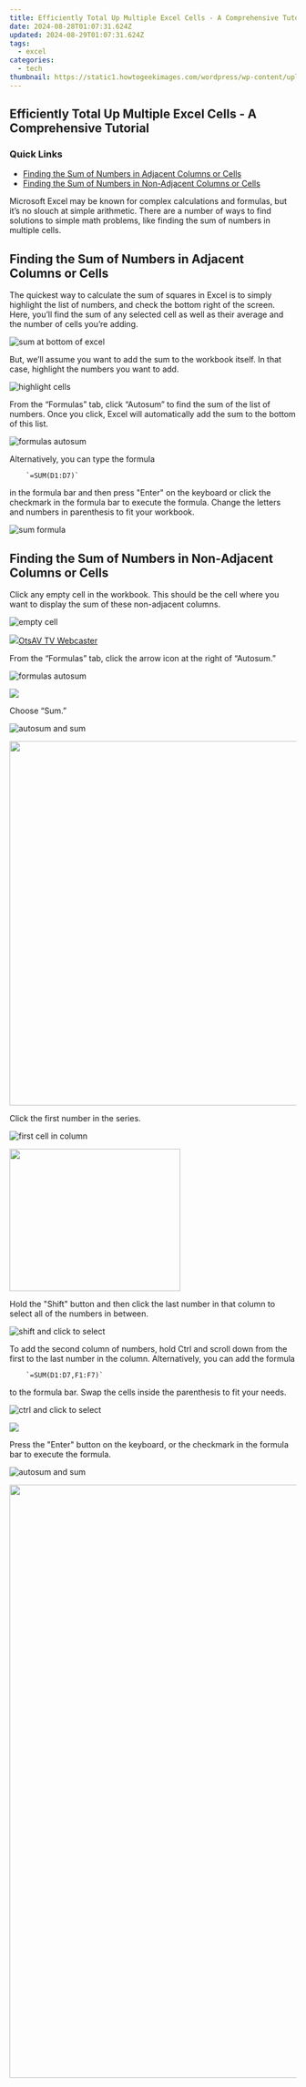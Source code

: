 ```yaml
---
title: Efficiently Total Up Multiple Excel Cells - A Comprehensive Tutorial
date: 2024-08-28T01:07:31.624Z
updated: 2024-08-29T01:07:31.624Z
tags:
  - excel
categories:
  - tech
thumbnail: https://static1.howtogeekimages.com/wordpress/wp-content/uploads/2019/07/stock-lede-microsoft-office_excel-1.png
---
```


## Efficiently Total Up Multiple Excel Cells - A Comprehensive Tutorial

### Quick Links

* [Finding the Sum of Numbers in Adjacent Columns or Cells](https://fox-friendly.techidaily.com/complete-guide-on-secure-data-destruction-by-stellar-experts/)
* [Finding the Sum of Numbers in Non-Adjacent Columns or Cells](https://driver-install.techidaily.com/power-systems-up-intell-drivers/)

 Microsoft Excel may be known for complex calculations and formulas, but it’s no slouch at simple arithmetic. There are a number of ways to find solutions to simple math problems, like finding the sum of numbers in multiple cells.

##  Finding the Sum of Numbers in Adjacent Columns or Cells

 The quickest way to calculate the sum of squares in Excel is to simply highlight the list of numbers, and check the bottom right of the screen. Here, you’ll find the sum of any selected cell as well as their average and the number of cells you’re adding.

![sum at bottom of excel](https://static1.howtogeekimages.com/wordpress/wp-content/uploads/2020/10/bottom-sum.png) 

 But, we’ll assume you want to add the sum to the workbook itself. In that case, highlight the numbers you want to add.

![highlight cells](https://static1.howtogeekimages.com/wordpress/wp-content/uploads/2020/10/highlight.png) 

 From the “Formulas” tab, click “Autosum” to find the sum of the list of numbers. Once you click, Excel will automatically add the sum to the bottom of this list.

![formulas autosum](https://static1.howtogeekimages.com/wordpress/wp-content/uploads/2020/10/formulas-autosum.png) 

 Alternatively, you can type the formula

        `=SUM(D1:D7)`
    
 in the formula bar and then press "Enter" on the keyboard or click the checkmark in the formula bar to execute the formula. Change the letters and numbers in parenthesis to fit your workbook.

![sum formula](https://static1.howtogeekimages.com/wordpress/wp-content/uploads/2020/10/sum-formula1.png) 

##  Finding the Sum of Numbers in Non-Adjacent Columns or Cells

 Click any empty cell in the workbook. This should be the cell where you want to display the sum of these non-adjacent columns.

![empty cell](https://static1.howtogeekimages.com/wordpress/wp-content/uploads/2020/10/empty-cell.png) 

<!-- affiliate ads begin -->
<a href="https://otszone.ots7.com/order/checkout.php?PRODS=4713324&QTY=1&AFFILIATE=108875&CART=1"><img src="https://green.ots7.com/screenshots/OtsAV/OtsAVTV1.90-300x188.jpg" border="0">OtsAV TV Webcaster</a>
<!-- affiliate ads end -->
 From the “Formulas” tab, click the arrow icon at the right of “Autosum.”

![formulas autosum](https://static1.howtogeekimages.com/wordpress/wp-content/uploads/2020/10/formulas-autosum.png) 

<!-- affiliate ads begin -->
<a href="https://store.nero.com/order/checkout.php?PRODS=42296855&QTY=1&AFFILIATE=108875&CART=1"><img src="http://cdnwww.nero.com/nero-com-wAssets/img/banners/2023/recode/Nero_Recode_Screen_2.png" border="0"></a>
<!-- affiliate ads end -->
 Choose “Sum.”

![autosum and sum](https://static1.howtogeekimages.com/wordpress/wp-content/uploads/2020/10/sum.png) 

<!-- affiliate ads begin -->
<a href="https://ephamedtechinc.pxf.io/c/5597632/2097467/26400?prodsku=B700" target="_top" id="2097467"><img src="//a.impactradius-go.com/display-ad/26400-2097467" border="0" alt="" width="640" height="640"/></a><img height="0" width="0" src="https://imp.pxf.io/i/5597632/2097467/26400" style="position:absolute;visibility:hidden;" border="0" />
<!-- affiliate ads end -->
 Click the first number in the series.

![first cell in column](https://static1.howtogeekimages.com/wordpress/wp-content/uploads/2020/10/first.png) 

<!-- affiliate ads begin -->
<a href="https://homestyler.sjv.io/c/5597632/2044747/22993" target="_top" id="2044747"><img src="//a.impactradius-go.com/display-ad/22993-2044747" border="0" alt="" width="300" height="250"/></a><img height="0" width="0" src="https://imp.pxf.io/i/5597632/2044747/22993" style="position:absolute;visibility:hidden;" border="0" />
<!-- affiliate ads end -->
 Hold the "Shift" button and then click the last number in that column to select all of the numbers in between.

![shift and click to select](https://static1.howtogeekimages.com/wordpress/wp-content/uploads/2020/10/shift-highlight.png) 

 To add the second column of numbers, hold Ctrl and scroll down from the first to the last number in the column. Alternatively, you can add the formula

        `=SUM(D1:D7,F1:F7)`
    
 to the formula bar. Swap the cells inside the parenthesis to fit your needs.

![ctrl and click to select](https://static1.howtogeekimages.com/wordpress/wp-content/uploads/2020/10/ctrl.png) 

<!-- affiliate ads begin -->
<a href="https://shop.manycam.com/order/checkout.php?PRODS=17729331&QTY=1&AFFILIATE=108875&CART=1"><img src="https://secure.avangate.com/images/merchant/8230bea7d54bcdf99cdfe85cb07313d5/mcaffbanner600x500.png" border="0"></a>
<!-- affiliate ads end -->
 Press the "Enter" button on the keyboard, or the checkmark in the formula bar to execute the formula.

![autosum and sum](https://static1.howtogeekimages.com/wordpress/wp-content/uploads/2020/10/sum.png)

<!-- affiliate ads begin -->
<a href="https://tokenmetrics.sjv.io/c/5597632/1864921/20702" target="_top" id="1864921"><img src="//a.impactradius-go.com/display-ad/20702-1864921" border="0" alt="" width="1251" height="1042"/></a>
<!-- affiliate ads end -->
<ins class="adsbygoogle"
     style="display:block"
     data-ad-format="autorelaxed"
     data-ad-client="ca-pub-7571918770474297"
     data-ad-slot="1223367746"></ins>



<ins class="adsbygoogle"
     style="display:block"
     data-ad-client="ca-pub-7571918770474297"
     data-ad-slot="8358498916"
     data-ad-format="auto"
     data-full-width-responsive="true"></ins>


